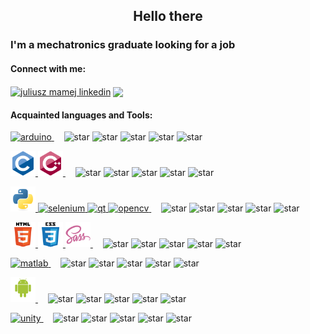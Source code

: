 <h2 align="center">Hello there</h2>
<h3 align="left">I'm a mechatronics graduate looking for a job</h3>

<h4 align="left">Connect with me:</h3>
<p align="left">
<a href="https://www.linkedin.com/in/juliusz-m" target="blank"><img align="center" src="https://raw.githubusercontent.com/rahuldkjain/github-profile-readme-generator/master/src/images/icons/Social/linked-in-alt.svg" alt="juliusz mamej linkedin" height="30" width="40" /></a> <a href="mailto:jmamej23@gmail.com?"><img align="center" src="https://img.shields.io/badge/gmail-%23DD0031.svg?&style=for-the-badge&logo=gmail&logoColor=white"/></a>
</p>

<h4 align="left">Acquainted languages and Tools:</h3>

<a align="inline-block" href="https://www.arduino.cc/" target="_blank" rel="noreferrer"> <img src="https://cdn.worldvectorlogo.com/logos/arduino-1.svg" alt="arduino" width="40" height="40"/> </a> <a>&nbsp;&nbsp;&nbsp;</a> <img src="http://www.clker.com/cliparts/2/R/Z/Q/E/z/pastel-yellow-star.svg.med.png" alt="star" width="16" height="16"/> <img src="http://www.clker.com/cliparts/2/R/Z/Q/E/z/pastel-yellow-star.svg.med.png" alt="star" width="16" height="16"/> <img src="http://www.clker.com/cliparts/2/R/Z/Q/E/z/pastel-yellow-star.svg.med.png" alt="star" width="16" height="16"/> <img src="http://www.clker.com/cliparts/T/y/k/o/D/E/white-star-md.png" alt="star" width="16" height="16"/> <img src="http://www.clker.com/cliparts/T/y/k/o/D/E/white-star-md.png" alt="star" width="16" height="16"/>

<a href="https://www.cprogramming.com/" target="_blank" rel="noreferrer"> <img src="https://raw.githubusercontent.com/devicons/devicon/master/icons/c/c-original.svg" alt="c" width="40" height="40"/> </a> <a href="https://www.w3schools.com/cpp/" target="_blank" rel="noreferrer"> <img src="https://raw.githubusercontent.com/devicons/devicon/master/icons/cplusplus/cplusplus-original.svg" alt="cplusplus" width="40" height="40"/> </a> <a>&nbsp;&nbsp;&nbsp;</a> <img src="http://www.clker.com/cliparts/2/R/Z/Q/E/z/pastel-yellow-star.svg.med.png" alt="star" width="16" height="16"/> <img src="http://www.clker.com/cliparts/2/R/Z/Q/E/z/pastel-yellow-star.svg.med.png" alt="star" width="16" height="16"/> <img src="http://www.clker.com/cliparts/2/R/Z/Q/E/z/pastel-yellow-star.svg.med.png" alt="star" width="16" height="16"/> <img src="http://www.clker.com/cliparts/T/y/k/o/D/E/white-star-md.png" alt="star" width="16" height="16"/> <img src="http://www.clker.com/cliparts/T/y/k/o/D/E/white-star-md.png" alt="star" width="16" height="16"/>

<a href="https://www.python.org" target="_blank" rel="noreferrer"> <img src="https://raw.githubusercontent.com/devicons/devicon/master/icons/python/python-original.svg" alt="python" width="40" height="40"/> </a> <a href="https://www.selenium.dev" target="_blank" rel="noreferrer"> <img src="https://raw.githubusercontent.com/detain/svg-logos/780f25886640cef088af994181646db2f6b1a3f8/svg/selenium-logo.svg" alt="selenium" width="40" height="40"/> </a> <a href="https://www.qt.io/" target="_blank" rel="noreferrer"> <img src="https://upload.wikimedia.org/wikipedia/commons/0/0b/Qt_logo_2016.svg" alt="qt" width="40" height="40"/> </a> <a href="https://opencv.org/" target="_blank" rel="noreferrer"> <img src="https://www.vectorlogo.zone/logos/opencv/opencv-icon.svg" alt="opencv" width="40" height="40"/> </a> <a>&nbsp;&nbsp;&nbsp;</a> <img src="http://www.clker.com/cliparts/2/R/Z/Q/E/z/pastel-yellow-star.svg.med.png" alt="star" width="16" height="16"/> <img src="http://www.clker.com/cliparts/2/R/Z/Q/E/z/pastel-yellow-star.svg.med.png" alt="star" width="16" height="16"/> <img src="http://www.clker.com/cliparts/2/R/Z/Q/E/z/pastel-yellow-star.svg.med.png" alt="star" width="16" height="16"/> <img src="http://www.clker.com/cliparts/T/y/k/o/D/E/white-star-md.png" alt="star" width="16" height="16"/> <img src="http://www.clker.com/cliparts/T/y/k/o/D/E/white-star-md.png" alt="star" width="16" height="16"/>

<a href="https://www.w3.org/html/" target="_blank" rel="noreferrer"> <img src="https://raw.githubusercontent.com/devicons/devicon/master/icons/html5/html5-original-wordmark.svg" alt="html5" width="40" height="40"/> </a> <a href="https://www.w3schools.com/css/" target="_blank" rel="noreferrer"> <img src="https://raw.githubusercontent.com/devicons/devicon/master/icons/css3/css3-original-wordmark.svg" alt="css3" width="40" height="40"/> </a> <a href="https://sass-lang.com" target="_blank" rel="noreferrer"> <img src="https://raw.githubusercontent.com/devicons/devicon/master/icons/sass/sass-original.svg" alt="sass" width="40" height="40"/> </a> <a>&nbsp;&nbsp;&nbsp;</a> <img src="http://www.clker.com/cliparts/2/R/Z/Q/E/z/pastel-yellow-star.svg.med.png" alt="star" width="16" height="16"/> <img src="http://www.clker.com/cliparts/2/R/Z/Q/E/z/pastel-yellow-star.svg.med.png" alt="star" width="16" height="16"/> <img src="http://www.clker.com/cliparts/T/y/k/o/D/E/white-star-md.png" alt="star" width="16" height="16"/> <img src="http://www.clker.com/cliparts/T/y/k/o/D/E/white-star-md.png" alt="star" width="16" height="16"/> <img src="http://www.clker.com/cliparts/T/y/k/o/D/E/white-star-md.png" alt="star" width="16" height="16"/>

<a href="https://www.mathworks.com/" target="_blank" rel="noreferrer"> <img src="https://upload.wikimedia.org/wikipedia/commons/2/21/Matlab_Logo.png" alt="matlab" width="50" height="40"/> </a> <a>&nbsp;&nbsp;&nbsp;</a> <img src="http://www.clker.com/cliparts/2/R/Z/Q/E/z/pastel-yellow-star.svg.med.png" alt="star" width="16" height="16"/> <img src="http://www.clker.com/cliparts/2/R/Z/Q/E/z/pastel-yellow-star.svg.med.png" alt="star" width="16" height="16"/> <img src="http://www.clker.com/cliparts/T/y/k/o/D/E/white-star-md.png" alt="star" width="16" height="16"/> <img src="http://www.clker.com/cliparts/T/y/k/o/D/E/white-star-md.png" alt="star" width="16" height="16"/> <img src="http://www.clker.com/cliparts/T/y/k/o/D/E/white-star-md.png" alt="star" width="16" height="16"/>

<a href="https://developer.android.com" target="_blank" rel="noreferrer"> <img src="https://raw.githubusercontent.com/devicons/devicon/master/icons/android/android-original-wordmark.svg" alt="android" width="40" height="40"/> </a> <a>&nbsp;&nbsp;&nbsp;</a> <img src="http://www.clker.com/cliparts/2/R/Z/Q/E/z/pastel-yellow-star.svg.med.png" alt="star" width="16" height="16"/> <img src="http://www.clker.com/cliparts/2/R/Z/Q/E/z/pastel-yellow-star.svg.med.png" alt="star" width="16" height="16"/> <img src="http://www.clker.com/cliparts/T/y/k/o/D/E/white-star-md.png" alt="star" width="16" height="16"/> <img src="http://www.clker.com/cliparts/T/y/k/o/D/E/white-star-md.png" alt="star" width="16" height="16"/> <img src="http://www.clker.com/cliparts/T/y/k/o/D/E/white-star-md.png" alt="star" width="16" height="16"/>

<a href="https://unity.com/" target="_blank" rel="noreferrer"> <img src="https://www.vectorlogo.zone/logos/unity3d/unity3d-icon.svg" alt="unity" width="40" height="40"/> </a> <a>&nbsp;&nbsp;&nbsp;</a> <img src="http://www.clker.com/cliparts/2/R/Z/Q/E/z/pastel-yellow-star.svg.med.png" alt="star" width="16" height="16"/> <img src="http://www.clker.com/cliparts/2/R/Z/Q/E/z/pastel-yellow-star.svg.med.png" alt="star" width="16" height="16"/> <img src="http://www.clker.com/cliparts/T/y/k/o/D/E/white-star-md.png" alt="star" width="16" height="16"/> <img src="http://www.clker.com/cliparts/T/y/k/o/D/E/white-star-md.png" alt="star" width="16" height="16"/> <img src="http://www.clker.com/cliparts/T/y/k/o/D/E/white-star-md.png" alt="star" width="16" height="16"/>


